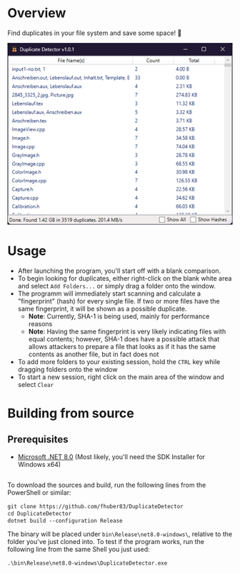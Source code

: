# Overview
Find duplicates in your file system and save some space! 🧹

![Screenshot](screenshot1.png "Duplicate Detector UI")

# Usage
- After launching the program, you'll start off with a blank comparison.
- To begin looking for duplicates, either right-click on the blank white area and select `Add Folders...` or simply drag a folder onto the window.
- The programm will immediately start scanning and calculate a "fingerprint" (hash) for every single file. If two or more files have the same fingerprint, it will be shown as a possible duplicate.
  - **Note**: Currently, SHA-1 is being used, mainly for performance reasons
  - **Note**: Having the same fingerprint is very likely indicating files with equal contents; however, SHA-1 does have a possible attack that allows attackers to prepare a file that looks as if it has the same contents as another file, but in fact does not
- To add more folders to your existing session, hold the `CTRL` key while dragging folders onto the window
- To start a new session, right click on the main area of the window and select `Clear`

# Building from source

## Prerequisites
- [Microsoft .NET 8.0](https://dotnet.microsoft.com/en-us/download/dotnet/8.0) (Most likely, you'll need the SDK Installer for Windows x64)

## 

To download the sources and build, run the following lines from the PowerShell or similar:
```
git clone https://github.com/fhuber83/DuplicateDetector
cd DuplicateDetector
dotnet build --configuration Release
```

The binary will be placed under `bin\Release\net8.0-windows\`, relative to the folder you've just cloned into. To test if the program works, run the following line from the same Shell you just used:

```
.\bin\Release\net8.0-windows\DuplicateDetector.exe
```
